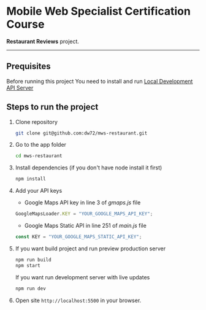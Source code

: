 # Mobile Web Specialist Certification Course

**Restaurant Reviews** project.

---

## Prequisites

Before running this project You need to install and run [Local Development API Server](https://github.com/udacity/mws-restaurant-stage-3)

## Steps to run the project

1. Clone repository

   ```sh
   git clone git@github.com:dw72/mws-restaurant.git
   ```

1. Go to the app folder

   ```sh
   cd mws-restaurant
   ```

1. Install dependencies (if you don't have node install it first)

   ```sh
   npm install
   ```

1. Add your API keys

   - Google Maps API key in line 3 of _gmaps.js_ file

   ```javascript
   GoogleMapsLoader.KEY = "YOUR_GOOGLE_MAPS_API_KEY";
   ```

   - Google Maps Static API in line 251 of _main.js_ file

   ```javascript
   const KEY = "YOUR_GOOGLE_MAPS_STATIC_API_KEY";
   ```

1. If you want build project and run preview production server

   ```sh
   npm run build
   npm start
   ```

   If you want run development server with live updates

   ```sh
   npm run dev
   ```

1. Open site `http://localhost:5500` in your browser.
